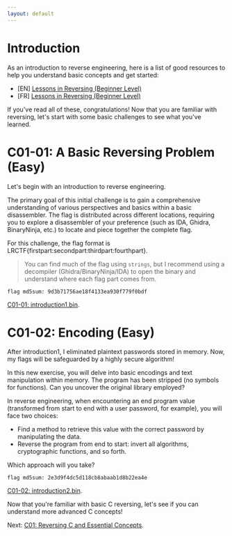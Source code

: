 ```yaml
---
layout: default
---
```


# Introduction

As an introduction to reverse engineering, here is a list of good resources to help you understand basic concepts and get started:

- [EN] [Lessons in Reversing (Beginner Level)](https://0xinfection.github.io/reversing/)
- [FR] [Lessons in Reversing (Beginner Level)](https://reverse.zip/categories/introduction-au-reverse/)

If you've read all of these, congratulations! Now that you are familiar with reversing, let's start with some basic challenges to see what you've learned.

# C01-01: A Basic Reversing Problem (Easy)

Let's begin with an introduction to reverse engineering.

The primary goal of this initial challenge is to gain a comprehensive understanding of various perspectives and basics within a basic disassembler. The flag is distributed across different locations, requiring you to explore a disassembler of your preference (such as IDA, Ghidra, BinaryNinja, etc.) to locate and piece together the complete flag.

For this challenge, the flag format is LRCTF{firstpart:secondpart:thirdpart:fourthpart}.

> You can find much of the flag using `strings`, but I recommend using a decompiler (Ghidra/BinaryNinja/IDA) to open the binary and understand where each flag part comes from.

`flag md5sum: 9d3b71756ae18f4133ea930f779f0bdf`

[C01-01: introduction1.bin](/assets/module/c01/01/introduction1.bin).

# C01-02: Encoding (Easy)

After introduction1, I eliminated plaintext passwords stored in memory. Now, my flags will be safeguarded by a highly secure algorithm!

In this new exercise, you will delve into basic encodings and text manipulation within memory. The program has been stripped (no symbols for functions). Can you uncover the original library employed?

In reverse engineering, when encountering an end program value (transformed from start to end with a user password, for example), you will face two choices:

- Find a method to retrieve this value with the correct password by manipulating the data.
- Reverse the program from end to start: invert all algorithms, cryptographic functions, and so forth.

Which approach will you take?

`flag md5sum: 2e3d9f4dc5d118cb8abaab1d8b22ea4e`

[C01-02: introduction2.bin](/assets/module/c01/02/introduction2.bin).

Now that you're familiar with basic C reversing, let's see if you can understand more advanced C concepts!

Next: [C01: Reversing C and Essential Concepts](/pages/C01/c.html).
